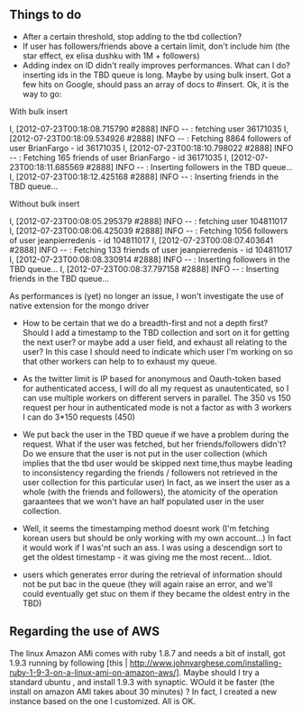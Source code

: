 Things to do
------------
* After a certain threshold, stop adding to the tbd collection?
* If user has followers/friends above a certain limit, don't include him (the star effect, ex elisa dushku with 1M + followers)
* Adding index on ID didn't really improves performances. What can I do? inserting ids in the TBD queue is long.
Maybe by using bulk insert. Got a few hits on Google, should pass an array of docs to #insert. 
Ok, it is the way to go:

With bulk insert 

   I, [2012-07-23T00:18:08.715790 #2888]  INFO -- : fetching user 36171035
   I, [2012-07-23T00:18:09.534926 #2888]  INFO -- : Fetching 8864 followers of user BrianFargo - id 36171035
   I, [2012-07-23T00:18:10.798022 #2888]  INFO -- : Fetching 165 friends of user BrianFargo - id 36171035
   I, [2012-07-23T00:18:11.685569 #2888]  INFO -- : Inserting followers in the TBD queue...
   I, [2012-07-23T00:18:12.425168 #2888]  INFO -- : Inserting friends in the TBD queue...

Without bulk insert

   I, [2012-07-23T00:08:05.295379 #2888]  INFO -- : fetching user 104811017
   I, [2012-07-23T00:08:06.425039 #2888]  INFO -- : Fetching 1056 followers of user jeanpierredenis - id 104811017
   I, [2012-07-23T00:08:07.403641 #2888]  INFO -- : Fetching 133 friends of user jeanpierredenis - id 104811017
   I, [2012-07-23T00:08:08.330914 #2888]  INFO -- : Inserting followers in the TBD queue...
   I, [2012-07-23T00:08:37.797158 #2888]  INFO -- : Inserting friends in the TBD queue...

As performances is (yet) no longer an issue, I won't investigate the use of native extension for the mongo driver

* How to be certain that we do a breadth-first and not a depth first? Should I add a timestamp to the TBD collection and sort on it for getting the next user? or maybe add a user field, and exhaust all relating to the user? In this case I should need to indicate which user I'm working on so that other workers can help to to exhaust my queue.

* As the twitter limit is IP based for anonymous and Oauth-token based for authenticated access, I will do all my request as unautenticated, so I can use multiple workers on different servers in parallel. The 350 vs 150 request per hour in authenticated mode is not a factor as with 3 workers I can do 3*150 requests (450)

* We put back the user in the TBD queue if we have a problem during the request. What if the user was fetched, but her friends/followers didn't? Do we ensure that the user is not put in the user collection (which implies that the tbd user would be skipped next time,thus maybe leading to inconsistency regarding the friends / followers not retrieved in the user collection for this particular user)
In fact, as we insert the user as a whole (with the friends and followers), the atomicity of the operation garaantees that we won't have an half populated user in the user collection.

* Well, it seems the timestamping method doesnt work (I'm fetching korean users but should be only working with my own account...)
In fact it would work if I was'nt such an ass. I was using a descendign sort to get the oldest timestamp - it was giving me the most recent... Idiot.

* users which generates error during the retrieval of information should not be put bac in the queue (they will again raise an error, and we'll could eventually get stuc on them if they became the oldest entry in the TBD)

Regarding the use of AWS
------------------------
The linux Amazon AMi comes with ruby 1.8.7 and needs a bit of install, got 1.9.3 running by following [this | http://www.johnvarghese.com/installing-ruby-1-9-3-on-a-linux-ami-on-amazon-aws/].
Maybe should I try a standard ubuntu , and install 1.9.3 with synaptic. WOuld it be faster (the install on amazon AMI takes about 30 minutes) ?
In fact, I created a new instance based on the one I customized. All is OK.

